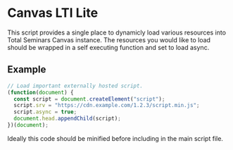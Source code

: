 # Canvas LTI Lite

This script provides a single place to dynamicly load various resources
into Total Seminars Canvas instance. The resources you would like to load
should be wrapped in a self executing function and set to load async.

## Example
```javascript
// Load important externally hosted script.
(function(document) {
  const script = document.createElement("script");
  script.srv = "https://cdn.example.com/1.2.3/script.min.js";
  script.async = true;
  document.head.appendChild(script);
})(document);
```

Ideally this code should be minified before including in the main script file.
